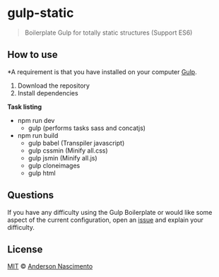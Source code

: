 # gulp-static
> Boilerplate Gulp for totally static structures (Support ES6)

## How to use
*A requirement is that you have installed on your computer [Gulp](http://gulpjs.com/).

1. Download the repository
2. Install dependencies

**Task listing**
- npm run dev
    - gulp (performs tasks sass and concatjs)
- npm run build    
    - gulp babel (Transpiler javascript)
    - gulp cssmin (Minify all.css)
    - gulp jsmin (Minify all.js)
    - gulp cloneimages
    - gulp html

## Questions
If you have any difficulty using the Gulp Boilerplate or would like some aspect of the current configuration, open an [issue](https://github.com/theandersonn/gulp-static/issues/new) and explain your difficulty.

## License
[MIT](https://github.com/theandersonn/gulp-static/blob/master/LICENSE.md) © [Anderson Nascimento](https://github.com/theandersonn)